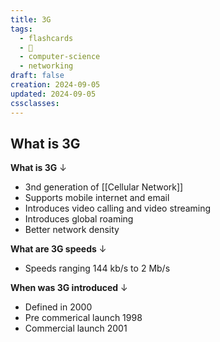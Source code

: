 ```yaml
---
title: 3G
tags:
  - flashcards
  - 🌱
  - computer-science
  - networking
draft: false
creation: 2024-09-05
updated: 2024-09-05
cssclasses: 
---
```

## What is 3G

**What is 3G**
↓
- 3nd generation of [[Cellular Network]]
- Supports mobile internet and email
- Introduces video calling and video streaming
- Introduces global roaming
- Better network density
<!--SR:!2024-12-21,14,270-->

**What are 3G speeds**
↓
- Speeds ranging $144 \text{ kb/s}$ to 2 $\text{Mb/s}$
<!--SR:!2025-01-02,17,299-->

**When was 3G introduced**
↓
- Defined in 2000
- Pre commerical launch 1998
- Commercial launch 2001
<!--SR:!2025-01-02,17,299-->
